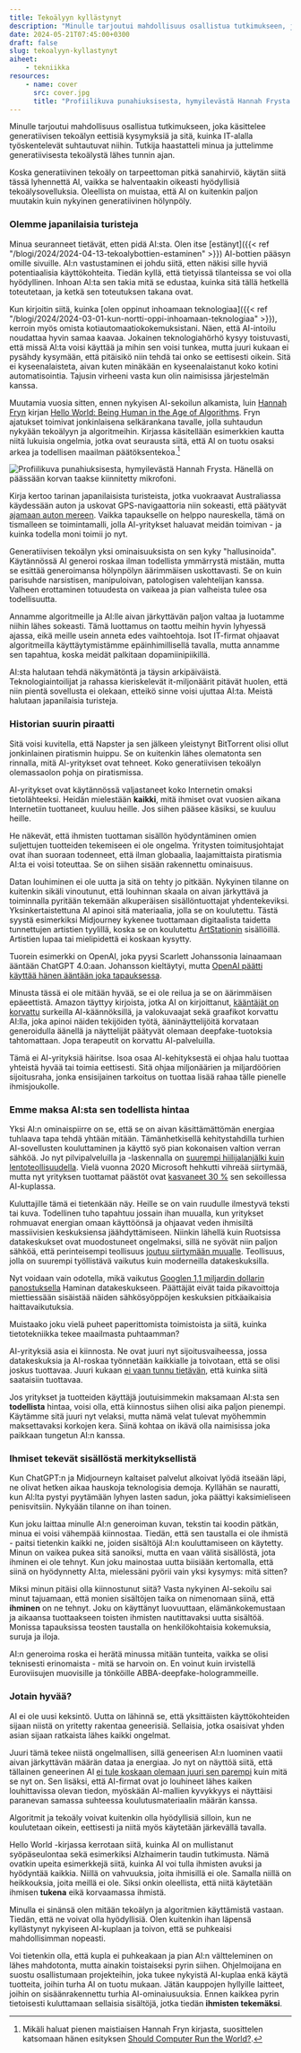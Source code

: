 ```yaml
---
title: Tekoälyyn kyllästynyt
description: "Minulle tarjoutui mahdollisuus osallistua tutkimukseen, joka käsittelee generatiivisen tekoälyn eettisiä kysymyksiä ja sitä, kuinka IT-alalla työskentelevät suhtautuvat niihin. Tutkija haastatteli minua ja juttelimme generatiivisesta tekoälystä lähes tunnin ajan."
date: 2024-05-21T07:45:00+0300
draft: false
slug: tekoalyyn-kyllastynyt
aiheet:
    - tekniikka
resources:
    - name: cover
      src: cover.jpg
      title: "Profiilikuva punahiuksisesta, hymyilevästä Hannah Frysta. Hänellä on päässään korvan taakse kiinnitetty mikrofoni."
---
```

Minulle tarjoutui mahdollisuus osallistua tutkimukseen, joka käsittelee generatiivisen tekoälyn eettisiä kysymyksiä ja sitä, kuinka IT-alalla työskentelevät suhtautuvat niihin. Tutkija haastatteli minua ja juttelimme generatiivisesta tekoälystä lähes tunnin ajan.

<!--more-->

Koska generatiivinen tekoäly on tarpeettoman pitkä sanahirviö, käytän siitä tässä lyhennettä AI, vaikka se halventaakin oikeasti hyödyllisiä tekoälysovelluksia. Oleellista on muistaa, että AI on kuitenkin paljon muutakin kuin nykyinen generatiivinen hölynpöly.

### Olemme japanilaisia turisteja

Minua seuranneet tietävät, etten pidä AI:sta. Olen itse [estänyt]({{< ref "/blogi/2024/2024-04-13-tekoalybottien-estaminen" >}}) AI-bottien pääsyn omille sivuille. AI:n vastustaminen ei johdu siitä, etten näkisi sille hyviä potentiaalisia käyttökohteita. Tiedän kyllä, että tietyissä tilanteissa se voi olla hyödyllinen. Inhoan AI:ta sen takia mitä se edustaa, kuinka sitä tällä hetkellä toteutetaan, ja ketkä sen toteutuksen takana ovat.

Kun kirjoitin siitä, kuinka [olen oppinut inhoamaan teknologiaa]({{< ref "/blogi/2024/2024-03-01-kun-nortti-oppi-inhoamaan-teknologiaa" >}}), kerroin myös omista kotiautomaatiokokemuksistani. Näen, että AI-intoilu noudattaa hyvin samaa kaavaa. Jokainen teknologiahörhö kysyy toistuvasti, että missä AI:ta voisi käyttää ja mihin sen voisi tunkea, mutta juuri kukaan ei pysähdy kysymään, että pitäisikö niin tehdä tai onko se eettisesti oikein. Sitä ei kyseenalaisteta, aivan kuten minäkään en kyseenalaistanut koko kotini automatisointia. Tajusin virheeni vasta kun olin naimisissa järjestelmän kanssa.

Muutamia vuosia sitten, ennen nykyisen AI-sekoilun alkamista, luin [Hannah Fryn](https://hannahfry.co.uk/) kirjan [Hello World: Being Human in the Age of Algorithms](https://hannahfry.co.uk/book/hello-world/). Fryn ajatukset toimivat jonkinlaisena selkärankana tavalle, jolla suhtaudun nykyään tekoälyyn ja algoritmeihin. Kirjassa käsitellään esimerkkien kautta niitä lukuisia ongelmia, jotka ovat seurausta siitä, että AI on tuotu osaksi arkea ja todellisen maailman päätöksentekoa.[^1]

![Profiilikuva punahiuksisesta, hymyilevästä Hannah Frysta. Hänellä on päässään korvan taakse kiinnitetty mikrofoni.](cover.jpg 'Hannah Fry on matemaatikko, jonka kokemukset ja ajatukset tekoälystä ja algoritmeista loivat pohjan sille, kuinka itse suhtaudun nykyisin näihin asioihin. Kuva on hänen esityksestään "Should Computer Run the World?"')

Kirja kertoo tarinan japanilaisista turisteista, jotka vuokraavat Australiassa käydessään auton ja uskovat GPS-navigaattoria niin sokeasti, että päätyvät [ajamaan auton mereen](https://abcnews.go.com/blogs/headlines/2012/03/gps-tracking-disaster-japanese-tourists-drive-straight-into-the-pacific). Vaikka tapaukselle on helppo naureskella, tämä on tismalleen se toimintamalli, jolla AI-yritykset haluavat meidän toimivan - ja kuinka todella moni toimii jo nyt.

Generatiivisen tekoälyn yksi ominaisuuksista on sen kyky "hallusinoida". Käytännössä AI generoi roskaa ilman todellista ymmärrystä mistään, mutta se esittää generoimansa hölynpölyn äärimmäisen uskottavasti. Se on kuin parisuhde narsistisen, manipuloivan, patologisen valehtelijan kanssa. Valheen erottaminen totuudesta on vaikeaa ja pian valheista tulee osa todellisuutta.

Annamme algoritmeille ja AI:lle aivan järkyttävän paljon valtaa ja luotamme niihin lähes sokeasti. Tämä luottamus on taottu meihin hyvin lyhyessä ajassa, eikä meille usein anneta edes vaihtoehtoja. Isot IT-firmat ohjaavat algoritmeilla käyttäytymistämme epäinhimillisellä tavalla, mutta annamme sen tapahtua, koska meidät palkitaan dopamiinipiikillä.

AI:sta halutaan tehdä näkymätöntä ja täysin arkipäiväistä. Teknologiaintoilijat ja rahassa kieriskelevät it-miljonäärit pitävät huolen, että niin pientä sovellusta ei olekaan, etteikö sinne voisi ujuttaa AI:ta. Meistä halutaan japanilaisia turisteja.

### Historian suurin piraatti

Sitä voisi kuvitella, että Napster ja sen jälkeen yleistynyt BitTorrent olisi ollut jonkinlainen piratismin huippu. Se on kuitenkin lähes olematonta sen rinnalla, mitä AI-yritykset ovat tehneet. Koko generatiivisen tekoälyn olemassaolon pohja on piratismissa.

AI-yritykset ovat käytännössä valjastaneet koko Internetin omaksi tietolähteeksi. Heidän mielestään **kaikki**, mitä ihmiset ovat vuosien aikana Internetiin tuottaneet, kuuluu heille. Jos siihen pääsee käsiksi, se kuuluu heille.

He näkevät, että ihmisten tuottaman sisällön hyödyntäminen omien suljettujen tuotteiden tekemiseen ei ole ongelma. Yritysten toimitusjohtajat ovat ihan suoraan todenneet, että ilman globaalia, laajamittaista piratismia AI:ta ei voisi toteuttaa. Se on siihen sisään rakennettu ominaisuus.

Datan louhiminen ei ole uutta ja sitä on tehty jo pitkään. Nykyinen tilanne on kuitenkin sikäli vinoutunut, että louhinnan skaala on aivan järkyttävä ja toiminnalla pyritään tekemään alkuperäisen sisällöntuottajat yhdentekeviksi. Yksinkertaistettuna AI apinoi sitä materiaalia, jolla se on koulutettu. Tästä syystä esimerkiksi Midjourney kykenee tuottamaan digitaalista taidetta tunnettujen artistien tyylillä, koska se on koulutettu [ArtStationin](https://www.artstation.com) sisällöillä. Artistien lupaa tai mielipidettä ei koskaan kysytty.

Tuorein esimerkki on OpenAI, joka pyysi Scarlett Johanssonia lainaamaan ääntään ChatGPT 4.0:aan. Johansson kieltäytyi, mutta [OpenAI päätti käyttää hänen ääntään joka tapauksessa](https://www.theverge.com/2024/5/20/24161253/scarlett-johansson-openai-altman-legal-action).

Minusta tässä ei ole mitään hyvää, se ei ole reilua ja se on äärimmäisen epäeettistä. Amazon täyttyy kirjoista, jotka AI on kirjoittanut, [kääntäjät on korvattu](https://kaisaranta.wordpress.com/2024/04/23/haluan-suomentaa-en-ruveta-tekoalyn-jatkeeksi/) surkeilla AI-käännöksillä, ja valokuvaajat sekä graafikot korvattu AI:lla, joka apinoi näiden tekijöiden työtä, ääninäyttelijöitä korvataan generoidulla äänellä ja näyttelijät päätyvät olemaan deepfake-tuotoksia tahtomattaan. Jopa terapeutit on korvattu AI-palveluilla.

Tämä ei AI-yrityksiä häiritse. Isoa osaa AI-kehityksestä ei ohjaa halu tuottaa yhteistä hyvää tai toimia eettisesti. Sitä ohjaa miljonäärien ja miljardöörien sijoitusraha, jonka ensisijainen tarkoitus on tuottaa lisää rahaa tälle pienelle ihmisjoukolle.

### Emme maksa AI:sta sen todellista hintaa

Yksi AI:n ominaispiirre on se, että se on aivan käsittämättömän energiaa tuhlaava tapa tehdä yhtään mitään. Tämänhetkisellä kehitystahdilla turhien AI-sovellusten kouluttaminen ja käyttö syö pian kokonaisen valtion verran sähköä. Jo nyt pilvipalveluilla ja -laskennalla on [suurempi hiilijalanjälki kuin lentoteollisuudella](https://thereader.mitpress.mit.edu/the-staggering-ecological-impacts-of-computation-and-the-cloud/). Vielä vuonna 2020 Microsoft hehkutti vihreää siirtymää, mutta nyt yrityksen tuottamat päästöt ovat [kasvaneet 30 %](https://www.theverge.com/2024/5/15/24157496/microsoft-ai-carbon-footprint-greenhouse-gas-emissions-grow-climate-pledge) sen sekoillessa AI-kuplassa.

Kuluttajille tämä ei tietenkään näy. Heille se on vain ruudulle ilmestyvä teksti tai kuva. Todellinen tuho tapahtuu jossain ihan muualla, kun yritykset rohmuavat energian omaan käyttöönsä ja ohjaavat veden ihmisiltä massiivisien keskuksiensa jäähdyttämiseen. Niinkin lähellä kuin Ruotsissa datakeskukset ovat muodostuneet ongelmaksi, sillä ne syövät niin paljon sähköä, että perinteisempi teollisuus [joutuu siirtymään muualle](https://www.helsinki.fi/en/researchgroups/reimagining-public-values-in-algorithmic-futures/whats-new/dismantling-public-values-one-data-center-at-the-time). Teollisuus, jolla on suurempi työllistävä vaikutus kuin moderneilla datakeskuksilla.

Nyt voidaan vain odotella, mikä vaikutus [Googlen 1,1 miljardin dollarin panostuksella](https://www.reuters.com/technology/google-invests-1-billion-euros-finnish-data-centre-drive-ai-growth-2024-05-20/) Haminan datakeskukseen. Päättäjät eivät taida pikavoittoja miettiessään sisäistää näiden sähkösyöppöjen keskuksien pitkäaikaisia haittavaikutuksia.

Muistaako joku vielä puheet paperittomista toimistoista ja siitä, kuinka tietotekniikka tekee maailmasta puhtaamman?

AI-yrityksiä asia ei kiinnosta. Ne ovat juuri nyt sijoitusvaiheessa, jossa datakeskuksia ja AI-roskaa työnnetään kaikkialle ja toivotaan, että se olisi joskus tuottavaa. Juuri kukaan [ei vaan tunnu tietävän](https://arstechnica.com/information-technology/2023/10/so-far-ai-hasnt-been-profitable-for-big-tech/), että kuinka siitä saataisiin tuottavaa.

Jos yritykset ja tuotteiden käyttäjä joutuisimmekin maksamaan AI:sta sen **todellista** hintaa, voisi olla, että kiinnostus siihen olisi aika paljon pienempi. Käytämme sitä juuri nyt velaksi, mutta nämä velat tulevat myöhemmin maksettavaksi korkojen kera. Siinä kohtaa on ikävä olla naimisissa joka paikkaan tungetun AI:n kanssa.

### Ihmiset tekevät sisällöstä merkityksellistä

Kun ChatGPT:n ja Midjourneyn kaltaiset palvelut alkoivat lyödä itseään läpi, ne olivat hetken aikaa hauskoja teknologisia demoja. Kyllähän se nauratti, kun AI:lta pystyi pyytämään lyhyen lasten sadun, joka päättyi kaksimieliseen penisvitsiin. Nykyään tilanne on ihan toinen.

Kun joku laittaa minulle AI:n generoiman kuvan, tekstin tai koodin pätkän, minua ei voisi vähempää kiinnostaa. Tiedän, että sen taustalla ei ole ihmistä - paitsi tietenkin kaikki ne, joiden sisältöjä AI:n kouluttamiseen on käytetty. Minun on vaikea pukea sitä sanoiksi, mutta en vaan välitä sisällöstä, jota ihminen ei ole tehnyt. Kun joku mainostaa uutta biisiään kertomalla, että siinä on hyödynnetty AI:ta, mielessäni pyörii vain yksi kysymys: mitä sitten?

Miksi minun pitäisi olla kiinnostunut siitä? Vasta nykyinen AI-sekoilu sai minut tajuamaan, että monien sisältöjen taika on nimenomaan siinä, että **ihminen** on ne tehnyt. Joku on käyttänyt luovuuttaan, elämänkokemustaan ja aikaansa tuottaakseen toisten ihmisten nautittavaksi uutta sisältöä. Monissa tapauksissa teosten taustalla on henkilökohtaisia kokemuksia, suruja ja iloja.

AI:n generoima roska ei herätä minussa mitään tunteita, vaikka se olisi teknisesti erinomaista - mitä se harvoin on. En voinut kuin irvistellä Euroviisujen muovisille ja tönköille ABBA-deepfake-hologrammeille.

### Jotain hyvää?

AI ei ole uusi keksintö. Uutta on lähinnä se, että yksittäisten käyttökohteiden sijaan niistä on yritetty rakentaa geneerisiä. Sellaisia, jotka osaisivat yhden asian sijaan ratkaista lähes kaikki ongelmat.

Juuri tämä tekee niistä ongelmallisen, sillä geneerisen AI:n luominen vaatii aivan järkyttävän määrän dataa ja energiaa. Jo nyt on näyttöä siitä, että tällainen geneerinen AI [ei tule koskaan olemaan juuri sen parempi](https://www.youtube.com/watch?v=dDUC-LqVrPU) kuin mitä se nyt on. Sen lisäksi, että AI-firmat ovat jo louhineet lähes kaiken louhittavissa olevan tiedon, myöskään AI-mallien kyvykkyys ei näyttäisi paranevan samassa suhteessa koulutusmateriaalin määrän kanssa.

Algoritmit ja tekoäly voivat kuitenkin olla hyödyllisiä silloin, kun ne koulutetaan oikein, eettisesti ja niitä myös käytetään järkevällä tavalla.

Hello World -kirjassa kerrotaan siitä, kuinka AI on mullistanut syöpäseulontaa sekä esimerkiksi Alzhaimerin taudin tutkimusta. Nämä ovatkin upeita esimerkkejä siitä, kuinka AI voi tulla ihmisten avuksi ja hyödyntää kaikkia. Niillä on vahvuuksia, joita ihmisillä ei ole. Samalla niillä on heikkouksia, joita meillä ei ole. Siksi onkin oleellista, että niitä käytetään ihmisen **tukena** eikä korvaamassa ihmistä.

Minulla ei sinänsä olen mitään tekoälyn ja algoritmien käyttämistä vastaan. Tiedän, että ne voivat olla hyödyllisiä. Olen kuitenkin ihan läpensä kyllästynyt nykyiseen AI-kuplaan ja toivon, että se puhkeaisi mahdollisimman nopeasti.

Voi tietenkin olla, että kupla ei puhkeakaan ja pian AI:n vältteleminen on lähes mahdotonta, mutta ainakin toistaiseksi pyrin siihen. Ohjelmoijana en suostu osallistumaan projekteihin, joka tukee nykyistä AI-kuplaa enkä käytä tuotteita, joihin turha AI on tuotu mukaan. Jätän kauppojen hyllyille laitteet, joihin on sisäänrakennettu turhia AI-ominaiusuuksia. Ennen kaikkea pyrin tietoisesti kuluttamaan sellaisia sisältöjä, jotka tiedän **ihmisten tekemäksi**.

[^1]: Mikäli haluat pienen maistiaisen Hannah Fryn kirjasta, suosittelen katsomaan hänen esityksen [Should Computer Run the World?](https://www.youtube.com/watch?v=Rzhpf1Ai7Z4).